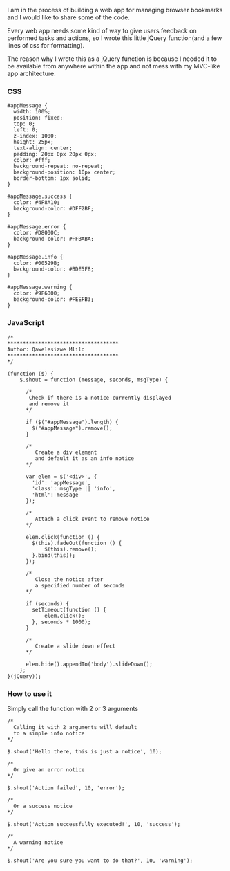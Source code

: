 I am in the process of building a web app for managing browser bookmarks and I would like to share some of the code.

Every web app needs some kind of way to give users feedback on performed tasks and actions, so I wrote this little jQuery function(and a few lines of css for formatting).

The reason why I wrote this as a jQuery function is because I needed it to be available from anywhere within the app and not mess with my MVC-like app architecture.

### CSS

    #appMessage {
      width: 100%;
      position: fixed;
      top: 0;
      left: 0;
      z-index: 1000;
      height: 25px;
      text-align: center;
      padding: 20px 0px 20px 0px;
      color: #fff;
      background-repeat: no-repeat;
      background-position: 10px center;
      border-bottom: 1px solid;
    }
 
    #appMessage.success {
      color: #4F8A10;
      background-color: #DFF2BF;
    }
 
    #appMessage.error {
      color: #D8000C;
      background-color: #FFBABA;
    }
 
    #appMessage.info {
      color: #00529B;
      background-color: #BDE5F8;
    }
 
    #appMessage.warning {
      color: #9F6000;
      background-color: #FEEFB3;
    }
    
### JavaScript

    /*
    ************************************
    Author: Qawelesizwe Mlilo
    ************************************
    */
 
    (function ($) {
        $.shout = function (message, seconds, msgType) {
 
          /*
           Check if there is a notice currently displayed
           and remove it
          */
 
          if ($("#appMessage").length) {
            $("#appMessage").remove();
          }
 
          /*
             Create a div element
             and default it as an info notice
          */
 
          var elem = $('<div>', {
            'id': 'appMessage',
            'class': msgType || 'info',
            'html': message
          });
 
          /*
             Attach a click event to remove notice
          */
 
          elem.click(function () {
            $(this).fadeOut(function () {
                $(this).remove();
            }.bind(this));
          });
 
          /*
             Close the notice after
             a specified number of seconds
          */
 
          if (seconds) {
            setTimeout(function () {
                elem.click();
            }, seconds * 1000);
          }
 
          /*
             Create a slide down effect
          */
 
          elem.hide().appendTo('body').slideDown();
        };
    }(jQuery));
    
### How to use it

Simply call the function with 2 or 3 arguments

    /*
      Calling it with 2 arguments will default
      to a simple info notice
    */
 
    $.shout('Hello there, this is just a notice', 10);
 
    /*
      Or give an error notice
    */
 
    $.shout('Action failed', 10, 'error');
 
    /*
      Or a success notice
    */
 
    $.shout('Action successfully executed!', 10, 'success');
 
    /*
      A warning notice
    */
 
    $.shout('Are you sure you want to do that?', 10, 'warning');
